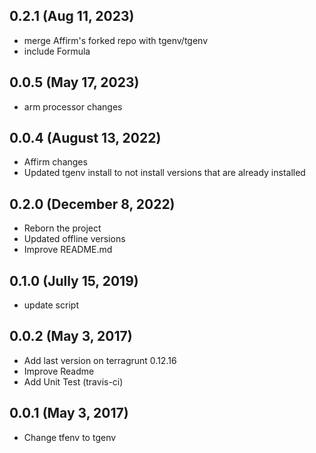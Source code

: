 ## 0.2.1 (Aug 11, 2023)
* merge Affirm's forked repo with tgenv/tgenv
* include Formula

## 0.0.5 (May 17, 2023)
* arm processor changes

## 0.0.4 (August 13, 2022)
* Affirm changes
* Updated tgenv install to not install versions that are already installed

## 0.2.0 (December 8, 2022)
* Reborn the project
* Updated offline versions
* Improve README.md

## 0.1.0 (Jully 15, 2019)

* update script

## 0.0.2 (May 3, 2017)

 * Add last version on terragrunt 0.12.16
 * Improve Readme
 * Add Unit Test (travis-ci)

## 0.0.1 (May 3, 2017)

 * Change tfenv to tgenv

